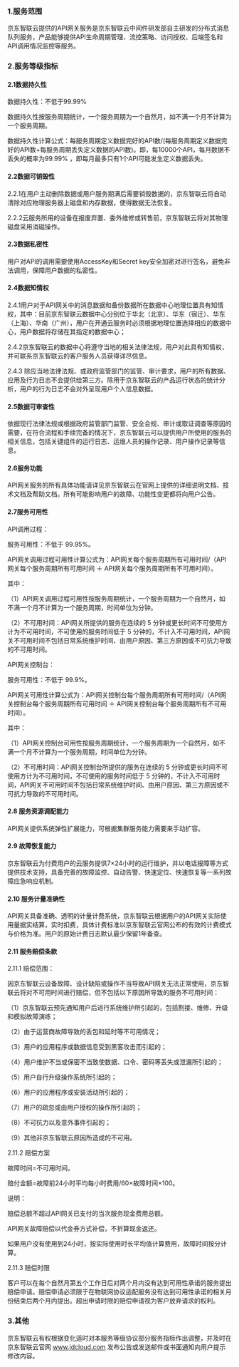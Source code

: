 ### 1.服务范围

京东智联云提供的API网关服务是京东智联云中间件研发部自主研发的分布式消息队列服务，产品能够提供API生命周期管理、流控策略、访问授权、后端签名和API调用情况监控等服务。 

### 2.服务等级指标

#### 2.1数据持久性

数据持久性：不低于99.99% 

数据持久性按服务周期统计，一个服务周期为一个自然月，如不满一个月不计算为一个服务周期。

数据持久性计算公式：每服务周期定义数据完好的API数/(每服务周期定义数据完好的API数+每服务周期丢失定义数据的API数)。即，每10000个API，每月数据不丢失的概率为99.99% ，即每月最多只有1个API可能发生定义数据丢失。

#### 2.2数据可销毁性

2.2.1在用户主动删除数据或用户服务期满后需要销毁数据的，京东智联云将自动清除对应物理服务器上磁盘和内存数据，使得数据无法恢复。

2.2.2云服务所用的设备在报废弃置、委外维修或转售前，京东智联云将对其物理磁盘采用消磁操作。 

#### 2.3数据私密性

用户对API的调用需要使用AccessKey和Secret key安全加密对进行签名，避免非法调用，保障用户数据的私密性。 

#### 2.4数据知情权

2.4.1用户对于API网关中的消息数据和备份数据所在数据中心地理位置具有知情权，其中：目前京东智联云数据中心分别位于华北（北京）、华东（宿迁）、华东（上海）、华南（广州），用户在开通云服务时必须根据地理位置选择相应的数据中心，用户数据将存储在其指定的数据中心；

2.4.2京东智联云的数据中心将遵守当地的相关法律法规，用户对此具有知情权，并可联系京东智联云的客户服务人员获得详尽信息。

2.4.3 除应当地法律法规、或政府监管部门的监管、审计要求，用户的所有数据、应用及行为日志不会提供给第三方。除用于京东智联云的产品运行状态的统计分析，用户的行为日志不会对外呈现用户个人信息数据。 

#### 2.5数据可审查性

依据现行法律法规或根据政府监管部门监管、安全合规、审计或取证调查等原因的需要，在符合流程和手续完备的情况下，京东智联云可以提供用户所使用的服务的相关信息，包括关键组件的运行日志、运维人员的操作记录、用户操作记录等信息。 

#### 2.6服务功能

API网关服务的所有具体功能请详见京东智联云在官网上提供的详细说明文档、技术文档及帮助文档。所有可能影响用户的故障、功能性变更都将向用户公告。

#### 2.7服务可用性

API调用过程：

服务可用性：不低于 99.95%。

API网关调用过程可用性计算公式为：API网关每个服务周期所有可用时间/（API网关每个服务周期所有可用时间 ＋ API网关每个服务周期所有不可用时间）。

其中：

（1）API网关调用过程可用性按服务周期统计，一个服务周期为一个自然月，如不满一个月不计算为一个服务周期，时间单位为分钟。

（2）不可用时间：API网关所提供的服务在连续的 5 分钟或更长时间不可使用方计为不可用时间，不可使用的服务时间低于 5 分钟的，不计入不可用时间，API网关不可用时间不包括日常系统维护时间、由用户原因、第三方原因或不可抗力导致的不可用时间。
 

API网关控制台：

服务可用性：不低于 99.9%。

API网关可用性计算公式为：API网关控制台每个服务周期所有可用时间/（API网关控制台每个服务周期所有可用时间 ＋ API网关控制台每个服务周期所有不可用时间）。

其中：

（1）API网关控制台可用性按服务周期统计，一个服务周期为一个自然月，如不满一个月不计算为一个服务周期，时间单位为分钟。

（2）不可用时间：API网关控制台所提供的服务在连续的 5 分钟或更长时间不可使用方计为不可用时间，不可使用的服务时间低于 5 分钟的，不计入不可用时间，API网关不可用时间不包括日常系统维护时间、由用户原因、第三方原因或不可抗力导致的不可用时间。 

#### 2.8 服务资源调配能力

API网关提供系统弹性扩展能力，可根据集群服务能力需要来手动扩容。
 
#### 2.9 故障恢复能力

京东智联云为付费用户的云服务提供7×24小时的运行维护，并以电话报障等方式提供技术支持，具备完善的故障监控、自动告警、快速定位、快速恢复等一系列故障应急响应机制。

#### 2.10 服务计量准确性

API网关具备准确、透明的计量计费系统，京东智联云根据用户的API网关实际使用量据实结算，实时扣费，具体计费标准以京东智联云官网公布的有效的计费模式与价格为准。用户的原始计费日志默认最少保留1年备查。

#### 2.11 服务赔偿条款

2.11.1 赔偿范围：

因京东智联云设备故障、设计缺陷或操作不当导致API网关无法正常使用，京东智联云将对不可用时间进行赔偿，但不包括以下原因所导致的服务不可用时间：

（1）京东智联云预先通知用户后进行系统维护所引起的，包括割接、维修、升级和模拟故障演练；

（2）由于运营商故障导致的丢包和延时等不可用情况；

（3）用户的应用程序或数据信息受到黑客攻击而引起的；

（4）用户维护不当或保密不当致使数据、口令、密码等丢失或泄漏所引起的；

（5）用户自行升级操作系统所引起的；

（6）用户的应用程序或安装活动所引起的；

（7）用户的疏忽或由用户授权的操作所引起的；

（8）不可抗力以及意外事件引起的；

（9）其他非京东智联云原因所造成的不可用。

2.11.2 赔偿方案

故障时间=不可用时间。

赔付金额=故障前24小时平均每小时费用/60×故障时间×100。 

说明：

赔偿总额不超过API网关已支付的当次服务现金费用总额。

API网关故障赔偿以代金券方式补偿，不折算现金返还。

如果用户没有使用到24小时，按实际使用时长平均值计算费用，故障时间按分计算。 

2.11.3 赔偿时限

客户可以在每个自然月第五个工作日后对两个月内没有达到可用性承诺的服务提出赔偿申请。赔偿申请必须限于在物联网协议适配服务没有达到可用性承诺的相关月份结束后两个月内提出。超出申请时限的赔偿申请视为客户放弃请求的权利。

### 3.其他

京东智联云有权根据变化适时对本服务等级协议部分服务指标作出调整，并及时在京东智联云官网 www.jdcloud.com 发布公告或发送邮件或书面通知向用户提示修改内容。




